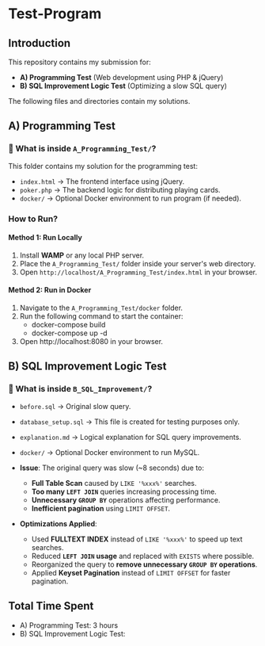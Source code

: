 # Test-Program

## Introduction
This repository contains my submission for:
- **A) Programming Test** (Web development using PHP & jQuery)
- **B) SQL Improvement Logic Test** (Optimizing a slow SQL query)

The following files and directories contain my solutions.

## **A) Programming Test**
### 📌 What is inside `A_Programming_Test/`?
This folder contains my solution for the programming test:
- `index.html` → The frontend interface using jQuery.
- `poker.php` → The backend logic for distributing playing cards.
- `docker/` → Optional Docker environment to run program (if needed).

### How to Run?
#### **Method 1: Run Locally**
1. Install **WAMP** or any local PHP server.
2. Place the `A_Programming_Test/` folder inside your server's web directory.
3. Open `http://localhost/A_Programming_Test/index.html` in your browser.

#### **Method 2: Run in Docker**
1. Navigate to the `A_Programming_Test/docker` folder.
2. Run the following command to start the container:
   - docker-compose build
   - docker-compose up -d
3. Open http://localhost:8080 in your browser.


## **B) SQL Improvement Logic Test**
### 📌 What is inside `B_SQL_Improvement/`?
- `before.sql` → Original slow query.
- `database_setup.sql` → This file is created for testing purposes only.
- `explanation.md` → Logical explanation for SQL query improvements.
- `docker/` → Optional Docker environment to run MySQL.

- **Issue**: The original query was slow (~8 seconds) due to:
  - **Full Table Scan** caused by `LIKE '%xxx%'` searches.
  - **Too many `LEFT JOIN`** queries increasing processing time.
  - **Unnecessary `GROUP BY`** operations affecting performance.
  - **Inefficient pagination** using `LIMIT OFFSET`.

- **Optimizations Applied**:
  - Used **FULLTEXT INDEX** instead of `LIKE '%xxx%'` to speed up text searches.
  - Reduced **`LEFT JOIN` usage** and replaced with `EXISTS` where possible.
  - Reorganized the query to **remove unnecessary `GROUP BY` operations**.
  - Applied **Keyset Pagination** instead of `LIMIT OFFSET` for faster pagination.

## Total Time Spent
- A) Programming Test: 3 hours  
- B) SQL Improvement Logic Test: